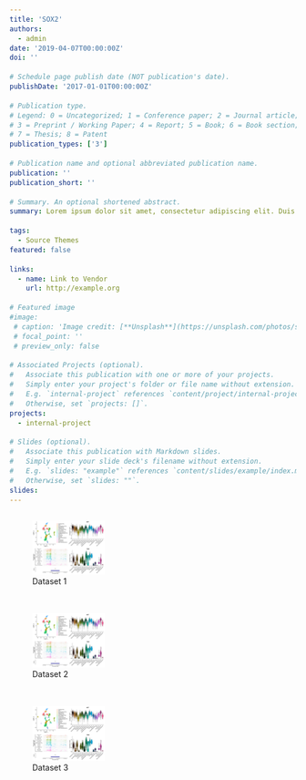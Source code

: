 ```yaml
---
title: 'SOX2'
authors:
  - admin
date: '2019-04-07T00:00:00Z'
doi: ''

# Schedule page publish date (NOT publication's date).
publishDate: '2017-01-01T00:00:00Z'

# Publication type.
# Legend: 0 = Uncategorized; 1 = Conference paper; 2 = Journal article;
# 3 = Preprint / Working Paper; 4 = Report; 5 = Book; 6 = Book section;
# 7 = Thesis; 8 = Patent
publication_types: ['3']

# Publication name and optional abbreviated publication name.
publication: ''
publication_short: ''

# Summary. An optional shortened abstract.
summary: Lorem ipsum dolor sit amet, consectetur adipiscing elit. Duis posuere tellus ac convallis placerat. Proin tincidunt magna sed ex sollicitudin condimentum.

tags:
  - Source Themes
featured: false

links: 
  - name: Link to Vendor
    url: http://example.org

# Featured image
#image:
 # caption: 'Image credit: [**Unsplash**](https://unsplash.com/photos/s9CC2SKySJM)'
 # focal_point: ''
 # preview_only: false

# Associated Projects (optional).
#   Associate this publication with one or more of your projects.
#   Simply enter your project's folder or file name without extension.
#   E.g. `internal-project` references `content/project/internal-project/index.md`.
#   Otherwise, set `projects: []`.
projects:
  - internal-project

# Slides (optional).
#   Associate this publication with Markdown slides.
#   Simply enter your slide deck's filename without extension.
#   E.g. `slides: "example"` references `content/slides/example/index.md`.
#   Otherwise, set `slides: ""`.
slides:
---
```


<div style="display: flex; flex-wrap: wrap; justify-content: space-between; gap: 20px;">

<figure>
    <a href="test.png">
        <img src="test.png" alt="Alternative text for Image 1" style="width: 30%;">
    </a>
    <figcaption>Dataset 1</figcaption>
</figure>

<figure>
    <a href="test.png">
        <img src="test.png" alt="Alternative text for Image 2" style="width: 30%;">
    </a>
    <figcaption>Dataset 2</figcaption>
</figure>

<figure>
    <a href="test.png">
        <img src="test.png" alt="Alternative text for Image 3" style="width: 30%;">
    </a>
    <figcaption>Dataset 3</figcaption>
</figure>

</div>
